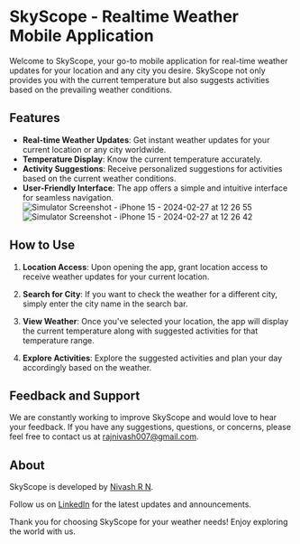 # SkyScope - Realtime Weather Mobile Application

Welcome to SkyScope, your go-to mobile application for real-time weather updates for your location and any city you desire. SkyScope not only provides you with the current temperature but also suggests activities based on the prevailing weather conditions.

## Features

- **Real-time Weather Updates**: Get instant weather updates for your current location or any city worldwide.
- **Temperature Display**: Know the current temperature accurately.
- **Activity Suggestions**: Receive personalized suggestions for activities based on the current weather conditions.
- **User-Friendly Interface**: The app offers a simple and intuitive interface for seamless navigation.
![Simulator Screenshot - iPhone 15 - 2024-02-27 at 12 26 55](https://github.com/RNNivash/Sky_scope/assets/90308206/5eb20521-1f53-4e84-af8e-2e0f23a35243)
![Simulator Screenshot - iPhone 15 - 2024-02-27 at 12 26 42](https://github.com/RNNivash/Sky_scope/assets/90308206/46731ae9-98d0-4280-8a27-18bd0da84ddc)

## How to Use
   
1. **Location Access**: Upon opening the app, grant location access to receive weather updates for your current location.

2. **Search for City**: If you want to check the weather for a different city, simply enter the city name in the search bar.

3. **View Weather**: Once you've selected your location, the app will display the current temperature along with suggested activities for that temperature range.

4. **Explore Activities**: Explore the suggested activities and plan your day accordingly based on the weather.

## Feedback and Support

We are constantly working to improve SkyScope and would love to hear your feedback. If you have any suggestions, questions, or concerns, please feel free to contact us at [rajnivash007@gmail.com](mailto:rajnivash007@gmail.com).

## About

SkyScope is developed by [Nivash R N](https://github.com/RNNivash). 

Follow us on [LinkedIn](https://www.linkedin.com/in/nivash-r-n-sns/) for the latest updates and announcements.

Thank you for choosing SkyScope for your weather needs! Enjoy exploring the world with us.
